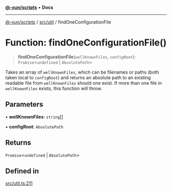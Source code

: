 [**@-xun/scripts**](../../../README.md) • **Docs**

***

[@-xun/scripts](../../../README.md) / [src/util](../README.md) / findOneConfigurationFile

# Function: findOneConfigurationFile()

> **findOneConfigurationFile**(`wellKnownFiles`, `configRoot`): `Promise`\<`undefined` \| `AbsolutePath`\>

Takes an array of `wellKnownFiles`, which can be filenames or paths (both
taken local to `configRoot`) and returns an absolute path to an existing
readable file from `wellKnownFiles` should one exist. If more than one file
in `wellKnownFiles` exists, this function will throw.

## Parameters

• **wellKnownFiles**: `string`[]

• **configRoot**: `AbsolutePath`

## Returns

`Promise`\<`undefined` \| `AbsolutePath`\>

## Defined in

[src/util.ts:211](https://github.com/Xunnamius/xscripts/blob/d89809b1811fb99fb24fbfe0c6960a0e087bcc27/src/util.ts#L211)
